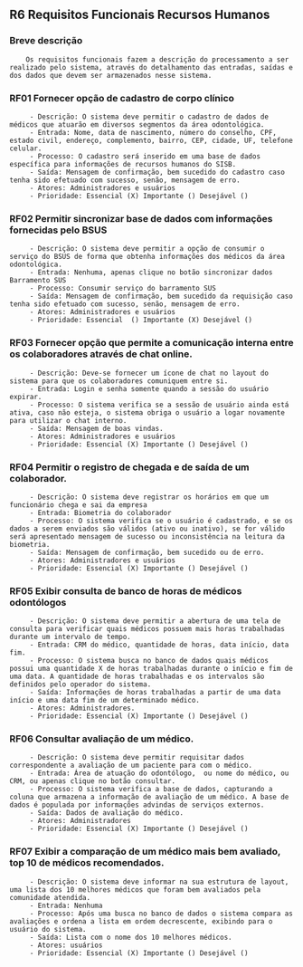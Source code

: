 ## R6 Requisitos Funcionais Recursos Humanos
### Breve descrição
		Os requisitos funcionais fazem a descrição do processamento a ser realizado pelo sistema, através do detalhamento das entradas, saídas e dos dados que devem ser armazenados nesse sistema.
		
### RF01 Fornecer opção de cadastro de corpo clínico
		 - Descrição: O sistema deve permitir o cadastro de dados de médicos que atuarão em diversos segmentos da área odontológica.
		 - Entrada: Nome, data de nascimento, número do conselho, CPF, estado civil, endereço, complemento, bairro, CEP, cidade, UF, telefone celular. 
		 - Processo: O cadastro será inserido em uma base de dados específica para informações de recursos humanos do SISB. 
		 - Saída: Mensagem de confirmação, bem sucedido do cadastro caso tenha sido efetuado com sucesso, senão, mensagem de erro.
		 - Atores: Administradores e usuários
		 - Prioridade: Essencial (X) Importante () Desejável () 
		 
### RF02 Permitir sincronizar base de dados com informações fornecidas pelo BSUS
		 - Descrição: O sistema deve permitir a opção de consumir o serviço do BSUS de forma que obtenha informações dos médicos da área odontológica.
		 - Entrada: Nenhuma, apenas clique no botão sincronizar dados Barramento SUS
		 - Processo: Consumir serviço do barramento SUS
		 - Saída: Mensagem de confirmação, bem sucedido da requisição caso tenha sido efetuado com sucesso, senão, mensagem de erro. 
		 - Atores: Administradores e usuários
		 - Prioridade: Essencial  () Importante (X) Desejável () 
	
### RF03 Fornecer opção que permite a comunicação interna entre os colaboradores através de chat online.
		 - Descrição: Deve-se fornecer um ícone de chat no layout do sistema para que os colaboradores comuniquem entre si.
		 - Entrada: Login e senha somente quando a sessão do usuário expirar.
		 - Processo: O sistema verifica se a sessão de usuário ainda está ativa, caso não esteja, o sistema obriga o usuário a logar novamente para utilizar o chat interno.
		 - Saída: Mensagem de boas vindas.
		 - Atores: Administradores e usuários
		 - Prioridade: Essencial (X) Importante () Desejável ()

### RF04 Permitir o registro de chegada e de saída de um colaborador.
		 - Descrição: O sistema deve registrar os horários em que um funcionário chega e sai da empresa
		 - Entrada: Biometria do colaborador
		 - Processo: O sistema verifica se o usuário é cadastrado, e se os dados a serem enviados são válidos (ativo ou inativo), se for válido será apresentado mensagem de sucesso ou inconsistência na leitura da biometria.
		 - Saída: Mensagem de confirmação, bem sucedido ou de erro.
		 - Atores: Administradores e usuários
		 - Prioridade: Essencial (X) Importante () Desejável () 
		 
### RF05 Exibir consulta de banco de horas de médicos odontólogos
		 - Descrição: O sistema deve permitir a abertura de uma tela de consulta para verificar quais médicos possuem mais horas trabalhadas durante um intervalo de tempo.
		 - Entrada: CRM do médico, quantidade de horas, data início, data fim.
		 - Processo: O sistema busca no banco de dados quais médicos possui uma quantidade X de horas trabalhadas durante o início e fim de uma data. A quantidade de horas trabalhadas e os intervalos são definidos pelo operador do sistema.
		 - Saída: Informações de horas trabalhadas a partir de uma data início e uma data fim de um determinado médico.
		 - Atores: Administradores.
		 - Prioridade: Essencial (X) Importante () Desejável ()
		 
### RF06 Consultar avaliação de um médico.
		 - Descrição: O sistema deve permitir requisitar dados correspondente a avaliação de um paciente para com o médico.
		 - Entrada: Área de atuação do odontólogo,  ou nome do médico, ou CRM, ou apenas clique no botão consultar.
		 - Processo: O sistema verifica a base de dados, capturando a coluna que armazena a informação de avaliação de um médico. A base de dados é populada por informações advindas de serviços externos.
		 - Saída: Dados de avaliação do médico.
		 - Atores: Administradores
		 - Prioridade: Essencial (X) Importante () Desejável () 
	
### RF07 Exibir a comparação de um médico mais bem avaliado, top 10 de médicos recomendados.
		 - Descrição: O sistema deve informar na sua estrutura de layout, uma lista dos 10 melhores médicos que foram bem avaliados pela comunidade atendida.
		 - Entrada: Nenhuma
		 - Processo: Após uma busca no banco de dados o sistema compara as avaliações e ordena a lista em ordem decrescente, exibindo para o usuário do sistema. 
		 - Saída: Lista com o nome dos 10 melhores médicos.
		 - Atores: usuários
		 - Prioridade: Essencial (X) Importante () Desejável ()
